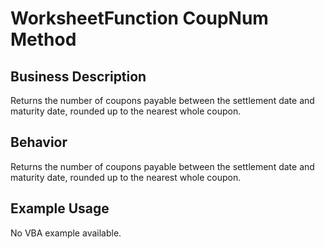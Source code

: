 # WorksheetFunction CoupNum Method

## Business Description
Returns the number of coupons payable between the settlement date and maturity date, rounded up to the nearest whole coupon.

## Behavior
Returns the number of coupons payable between the settlement date and maturity date, rounded up to the nearest whole coupon.

## Example Usage
No VBA example available.
